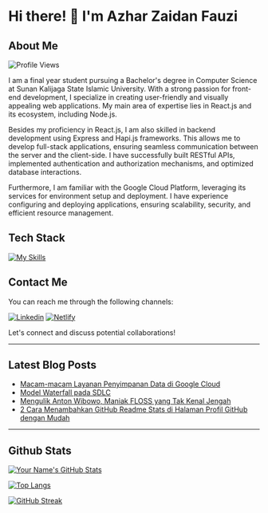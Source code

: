 # Hi there! 👋 I'm Azhar Zaidan Fauzi

## About Me
![Profile Views](https://komarev.com/ghpvc/?username=azhrzf&style=flat-square)

I am a final year student pursuing a Bachelor's degree in Computer Science at Sunan Kalijaga State Islamic University. With a strong passion for front-end development, I specialize in creating user-friendly and visually appealing web applications. My main area of expertise lies in React.js and its ecosystem, including Node.js.

Besides my proficiency in React.js, I am also skilled in backend development using Express and Hapi.js frameworks. This allows me to develop full-stack applications, ensuring seamless communication between the server and the client-side. I have successfully built RESTful APIs, implemented authentication and authorization mechanisms, and optimized database interactions.

Furthermore, I am familiar with the Google Cloud Platform, leveraging its services for environment setup and deployment. I have experience configuring and deploying applications, ensuring scalability, security, and efficient resource management.

## Tech Stack

[![My Skills](https://skillicons.dev/icons?i=js,react,nodejs,express,postgres,gcp)](https://skillicons.dev)

## Contact Me

You can reach me through the following channels:

[![Linkedin](https://skillicons.dev/icons?i=linkedin)](https://www.linkedin.com/in/azhrzf)
[![Netlify](https://skillicons.dev/icons?i=netlify)](azhrzf.netlify.app)

Let's connect and discuss potential collaborations!

---
## Latest Blog Posts
<!-- BLOG-POST-LIST:START -->
- [Macam-macam Layanan Penyimpanan Data di Google Cloud](https://ziakode.com/layanan-penyimpanan-data-di-google-cloud/)
- [Model Waterfall pada SDLC](https://ziakode.com/model-waterfall-sdlc/)
- [Mengulik Anton Wibowo, Maniak FLOSS yang Tak Kenal Jengah](https://ziakode.com/anton-wibowo/)
- [2 Cara Menambahkan GitHub Readme Stats di Halaman Profil GitHub dengan Mudah](https://ziakode.com/menambahkan-github-readme-stats/)
<!-- BLOG-POST-LIST:END -->
---
## Github Stats

[![Your Name's GitHub Stats](https://github-readme-stats.vercel.app/api?username=azhrzf&show_icons=true&theme=radical)](https://github.com/your-username)

[![Top Langs](https://github-readme-stats.vercel.app/api/top-langs/?username=azhrzf&layout=compact&theme=radical)](https://github.com/your-username)

[![GitHub Streak](https://github-readme-streak-stats.herokuapp.com/?user=azhrzf&theme=radical)](https://github.com/your-username)
